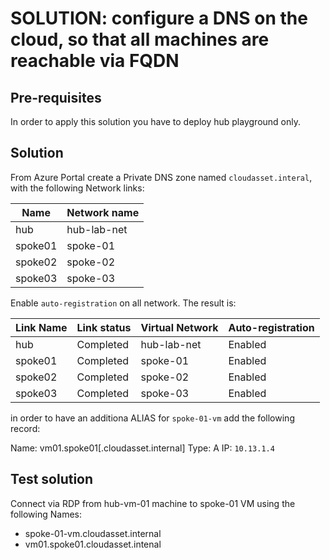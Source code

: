 # SOLUTION: configure a DNS on the cloud, so that all machines are reachable via FQDN

## Pre-requisites

In order to apply this solution you have to deploy hub playground only.

## Solution

From Azure Portal create a Private DNS zone named `cloudasset.interal`, with the following Network links:

| Name | Network name |
|---|---|
|hub | hub-lab-net |
|spoke01 | spoke-01 |
|spoke02 | spoke-02 |
|spoke03 | spoke-03 |

Enable `auto-registration` on all network. The result is:

| Link Name | Link status | Virtual Network | Auto-registration |
|---|---|---|---|
| hub | Completed | hub-lab-net | Enabled |
| spoke01 | Completed | spoke-01 | Enabled |
| spoke02 | Completed | spoke-02 | Enabled |
| spoke03 | Completed | spoke-03 | Enabled |

in order to have an additiona ALIAS for `spoke-01-vm` add the following record:

Name: vm01.spoke01[.cloudasset.internal]
Type: A
IP: `10.13.1.4`

## Test solution
Connect via RDP from hub-vm-01 machine to spoke-01 VM using the following Names:
* spoke-01-vm.cloudasset.internal
* vm01.spoke01.cloudasset.intenal